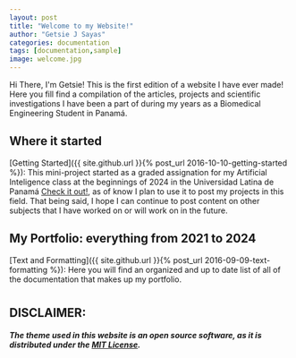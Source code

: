 ```yaml
---
layout: post
title: "Welcome to my Website!"
author: "Getsie J Sayas"
categories: documentation
tags: [documentation,sample]
image: welcome.jpg
---
```


Hi There, I'm Getsie! 
This is the first edition of a website I have ever made! Here you fill find a compilation of the articles, projects and scientific investigations I have been a part of during my years as a Biomedical Engineering Student in Panamá. 

## Where it started

[Getting Started]({{ site.github.url }}{% post_url 2016-10-10-getting-started %}): This mini-project started as a graded assignation for my Artificial Inteligence class at the beginnings of 2024 in the Universidad Latina de Panamá [Check it out!](https://www.ulatina.edu.pa/), as of know I plan to use it to post my projects in this field. That being said, I hope I can continue to post content on other subjects that I have worked on or will work on in the future. 


## My Portfolio: everything from 2021 to 2024

[Text and Formatting]({{ site.github.url }}{% post_url 2016-09-09-text-formatting %}): Here you will find an organized and up to date list of all of the documentation that makes up my portfolio.


#
## DISCLAIMER:
##### The theme used in this website is an open source software, as it is distributed under the [MIT License](http://choosealicense.com/licenses/mit/).

